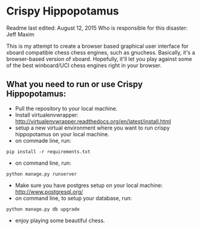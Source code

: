Crispy Hippopotamus
======

Readme last edited: August 12, 2015
Who is responsible for this disaster: Jeff Maxim

This is my attempt to create a browser based graphical user interface for xboard compatible chess chess engines, such as gnuchess. Basically, it's a browser-based version of xboard. Hopefully, it'll let you play against some of the best winboard/UCI chess engines right in your browser.

## What you need to run or use Crispy Hippopotamus:
* Pull the repository to your local machine.
* Install virtualenvwrapper: http://virtualenvwrapper.readthedocs.org/en/latest/install.html
* setup a new virtual environment where you want to run crispy hippopotamus on your local machine.
* on commade line, run:
```
pip install -r requirements.txt
```
* on command line, run:
```
python manage.py runserver
```
* Make sure you have postgres setup on your local machine: http://www.postgresql.org/
* on command line, to setup your database, run:
```
python manage.py db upgrade
```
* enjoy playing some beautiful chess.
